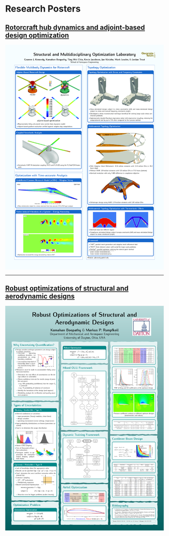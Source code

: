 # Research Posters

## [Rotorcraft hub dynamics and adjoint-based design optimization](assets/posters/2018-rotorcraft-hub-dynamics.pdf)

![](assets/posters/2018-rotorcraft-hub-dynamics.png)

---

## [Robust optimizations of structural and aerodynamic designs](assets/posters/2014-surrogate-ouu-framework.pdf)

![](assets/posters/2014-surrogate-ouu-framework.png)